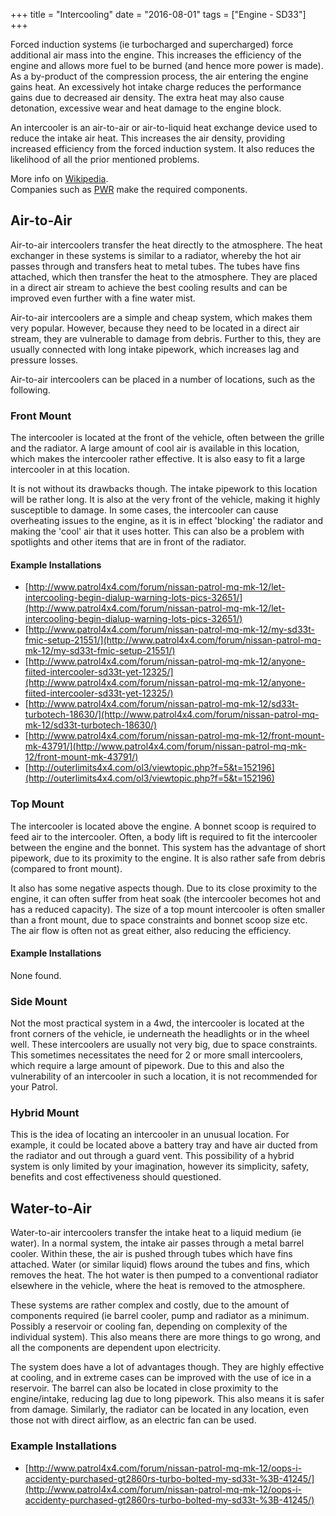 +++
title = "Intercooling"
date = "2016-08-01"
tags = ["Engine - SD33"]
+++

Forced induction systems (ie turbocharged and supercharged) force additional air mass into the engine. This increases the efficiency of the engine and allows more fuel to be burned (and hence more power is made). As a by-product of the compression process, the air entering the engine gains heat. An excessively hot intake charge reduces the performance gains due to decreased air density. The extra heat may also cause detonation, excessive wear and heat damage to the engine block.

An intercooler is an air-to-air or air-to-liquid heat exchange device used to reduce the intake air heat. This increases the air density, providing increased efficiency from the forced induction system. It also reduces the likelihood of all the prior mentioned problems.

More info on [Wikipedia](http://en.wikipedia.org/wiki/Intercooler).  
Companies such as [PWR](http://www.pwr.com.au/) make the required components.

## Air-to-Air

Air-to-air intercoolers transfer the heat directly to the atmosphere. The heat exchanger in these systems is similar to a radiator, whereby the hot air passes through and transfers heat to metal tubes. The tubes have fins attached, which then transfer the heat to the atmosphere. They are placed in a direct air stream to achieve the best cooling results and can be improved even further with a fine water mist.

Air-to-air intercoolers are a simple and cheap system, which makes them very popular. However, because they need to be located in a direct air stream, they are vulnerable to damage from debris. Further to this, they are usually connected with long intake pipework, which increases lag and pressure losses.

Air-to-air intercoolers can be placed in a number of locations, such as the following.

### Front Mount

The intercooler is located at the front of the vehicle, often between the grille and the radiator. A large amount of cool air is available in this location, which makes the intercooler rather effective. It is also easy to fit a large intercooler in at this location.

It is not without its drawbacks though. The intake pipework to this location will be rather long. It is also at the very front of the vehicle, making it highly susceptible to damage. In some cases, the intercooler can cause overheating issues to the engine, as it is in effect 'blocking' the radiator and making the 'cool' air that it uses hotter. This can also be a problem with spotlights and other items that are in front of the radiator.

#### Example Installations

*   [http://www.patrol4x4.com/forum/nissan-patrol-mq-mk-12/let-intercooling-begin-dialup-warning-lots-pics-32651/](http://www.patrol4x4.com/forum/nissan-patrol-mq-mk-12/let-intercooling-begin-dialup-warning-lots-pics-32651/)
*   [http://www.patrol4x4.com/forum/nissan-patrol-mq-mk-12/my-sd33t-fmic-setup-21551/](http://www.patrol4x4.com/forum/nissan-patrol-mq-mk-12/my-sd33t-fmic-setup-21551/)
*   [http://www.patrol4x4.com/forum/nissan-patrol-mq-mk-12/anyone-fiited-intercooler-sd33t-yet-12325/](http://www.patrol4x4.com/forum/nissan-patrol-mq-mk-12/anyone-fiited-intercooler-sd33t-yet-12325/)
*   [http://www.patrol4x4.com/forum/nissan-patrol-mq-mk-12/sd33t-turbotech-18630/](http://www.patrol4x4.com/forum/nissan-patrol-mq-mk-12/sd33t-turbotech-18630/)
*   [http://www.patrol4x4.com/forum/nissan-patrol-mq-mk-12/front-mount-mk-43791/](http://www.patrol4x4.com/forum/nissan-patrol-mq-mk-12/front-mount-mk-43791/)
*   [http://outerlimits4x4.com/ol3/viewtopic.php?f=5&t=152196](http://outerlimits4x4.com/ol3/viewtopic.php?f=5&t=152196)

### Top Mount

The intercooler is located above the engine. A bonnet scoop is required to feed air to the intercooler. Often, a body lift is required to fit the intercooler between the engine and the bonnet. This system has the advantage of short pipework, due to its proximity to the engine. It is also rather safe from debris (compared to front mount).

It also has some negative aspects though. Due to its close proximity to the engine, it can often suffer from heat soak (the intercooler becomes hot and has a reduced capacity). The size of a top mount intercooler is often smaller than a front mount, due to space constraints and bonnet scoop size etc. The air flow is often not as great either, also reducing the efficiency.

#### Example Installations

None found.

### Side Mount

Not the most practical system in a 4wd, the intercooler is located at the front corners of the vehicle, ie underneath the headlights or in the wheel well. These intercoolers are usually not very big, due to space constraints. This sometimes necessitates the need for 2 or more small intercoolers, which require a large amount of pipework. Due to this and also the vulnerability of an intercooler in such a location, it is not recommended for your Patrol.

### Hybrid Mount

This is the idea of locating an intercooler in an unusual location. For example, it could be located above a battery tray and have air ducted from the radiator and out through a guard vent. This possibility of a hybrid system is only limited by your imagination, however its simplicity, safety, benefits and cost effectiveness should questioned.

## Water-to-Air

Water-to-air intercoolers transfer the intake heat to a liquid medium (ie water). In a normal system, the intake air passes through a metal barrel cooler. Within these, the air is pushed through tubes which have fins attached. Water (or similar liquid) flows around the tubes and fins, which removes the heat. The hot water is then pumped to a conventional radiator elsewhere in the vehicle, where the heat is removed to the atmosphere.

These systems are rather complex and costly, due to the amount of components required (ie barrel cooler, pump and radiator as a minimum. Possibly a reservoir or cooling fan, depending on complexity of the individual system). This also means there are more things to go wrong, and all the components are dependent upon electricity.

The system does have a lot of advantages though. They are highly effective at cooling, and in extreme cases can be improved with the use of ice in a reservoir. The barrel can also be located in close proximity to the engine/intake, reducing lag due to long pipework. This also means it is safer from damage. Similarly, the radiator can be located in any location, even those not with direct airflow, as an electric fan can be used.

### Example Installations

*   [http://www.patrol4x4.com/forum/nissan-patrol-mq-mk-12/oops-i-accidenty-purchased-gt2860rs-turbo-bolted-my-sd33t-%3B-41245/](http://www.patrol4x4.com/forum/nissan-patrol-mq-mk-12/oops-i-accidenty-purchased-gt2860rs-turbo-bolted-my-sd33t-%3B-41245/)

